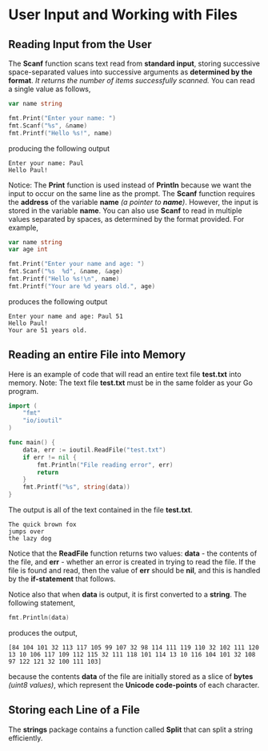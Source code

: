 # User Input and Working with Files

## Reading Input from the User

The **Scanf** function scans text read from **standard input**, storing successive space-separated values into successive arguments as **determined by the format**. _It returns the number of items successfully scanned._  You can read a single value as follows,

```go
var name string

fmt.Print("Enter your name: ")
fmt.Scanf("%s", &name)
fmt.Printf("Hello %s!", name)
```

producing the following output

```
Enter your name: Paul
Hello Paul!
```

Notice:  The **Print** function is used instead of **Println** because we want the input to occur on the same line as the prompt.  The **Scanf** function requires the **address** of the variable **name** _(a pointer to **name**)_.  However, the input is stored in the variable **name**.  You can also use **Scanf** to read in multiple values separated by spaces, as determined by the format provided.  For example,

```go
var name string
var age int

fmt.Print("Enter your name and age: ")
fmt.Scanf("%s  %d", &name, &age)
fmt.Printf("Hello %s!\n", name)
fmt.Printf("Your are %d years old.", age)
```

produces the following output

```
Enter your name and age: Paul 51
Hello Paul!
Your are 51 years old.
```


## Reading an entire File into Memory

Here is an example of code that will read an entire text file **test.txt** into memory. Note:  The text file **test.txt** must be in the same folder as your Go program.

```go
import (
	"fmt"
	"io/ioutil"
)

func main() {
	data, err := ioutil.ReadFile("test.txt")
	if err != nil {
		fmt.Println("File reading error", err)
		return
	}
	fmt.Printf("%s", string(data))
}
```

The output is all of the text contained in the file **test.txt**.

```
The quick brown fox
jumps over
the lazy dog
```

Notice that the **ReadFile** function returns two values:  **data** - the contents of the file, and **err** - whether an error is created in trying to read the file.  If the file is found and read, then the value of **err** should be **nil**, and this is handled by the **if-statement** that follows.

Notice also that when **data** is output, it is first converted to a **string**.  The following statement,

```go
fmt.Println(data)
```

produces the output,

```
[84 104 101 32 113 117 105 99 107 32 98 114 111 119 110 32 102 111 120 13 10 106 117 109 112 115 32 111 118 101 114 13 10 116 104 101 32 108 97 122 121 32 100 111 103]
```

because the contents **data** of the file are initially stored as a slice of **bytes** _(uint8 values)_, which represent the **Unicode code-points** of each character.

## Storing each Line of a File

The **strings** package contains a function called **Split** that can split a string efficiently.